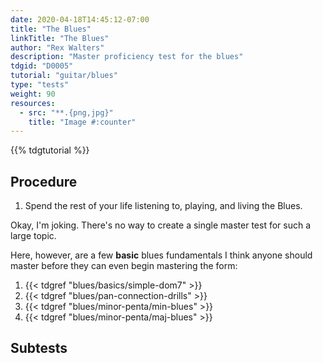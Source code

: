 ```yaml
---
date: 2020-04-18T14:45:12-07:00
title: "The Blues"
linkTitle: "The Blues"
author: "Rex Walters"
description: "Master proficiency test for the blues"
tdgid: "D0005"
tutorial: "guitar/blues"
type: "tests"
weight: 90
resources:
  - src: "**.{png,jpg}"
    title: "Image #:counter"
---
```


{{% tdgtutorial %}}

## Procedure

1. Spend the rest of your life listening to, playing, and living the Blues.

Okay, I'm joking. There's no way to create a single master test for such a large
topic.

Here, however, are a few **basic** blues fundamentals I think anyone should
master before they can even begin mastering the form:

1. {{< tdgref "blues/basics/simple-dom7" >}}
2. {{< tdgref "blues/pan-connection-drills" >}}
3. {{< tdgref "blues/minor-penta/min-blues" >}}
4. {{< tdgref "blues/minor-penta/maj-blues" >}}


## Subtests


